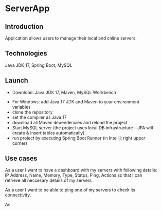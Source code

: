 # ServerApp
## Introduction
Application allows users to manage their local and online servers. 

## Technologies

Java JDK 17, Spring Boot, MySQL

## Launch

* Download: Java JDK 17, Maven, MySQL Workbench
- For Windows: add Java 17 JDK and Maven to your environment variables
- clone the repository 
- set the compiler as Java 17
- download all Maven dependencies and reload the project
- Start MySQL server (the project uses local DB infrastructure - JPA will create & insert tables automatically)
- run project by executing Spring Boot Runner (in Intellij: right upper corner)

## Use cases

As a user I want to have a dashboard with my servers with following details: IP Address, Name, Memory, Type, Status, Ping, Actions so that I can retrieve all neccesary details of my servers.

As a user I want to be able to ping one of my servers to check its connectivity.

As 
